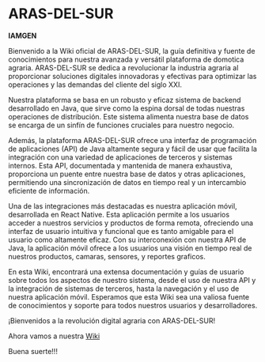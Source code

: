 # ARAS-DEL-SUR

************IAMGEN************

Bienvenido a la Wiki oficial de ARAS-DEL-SUR, la guía definitiva y fuente de conocimientos para nuestra avanzada y versátil plataforma de domotica agraria. ARAS-DEL-SUR se dedica a revolucionar la industria agraria al proporcionar soluciones digitales innovadoras y efectivas para optimizar las operaciones y las demandas del cliente del siglo XXI.


Nuestra plataforma se basa en un robusto y eficaz sistema de backend desarrollado en Java, que sirve como la espina dorsal de todas nuestras operaciones de distribución. Este sistema alimenta nuestra base de datos se encarga de un sinfín de funciones cruciales para nuestro negocio.

Además, la plataforma ARAS-DEL-SUR ofrece una interfaz de programación de aplicaciones (API) de Java altamente segura y fácil de usar que facilita la integración con una variedad de aplicaciones de terceros y sistemas internos. Esta API, documentada y mantenida de manera exhaustiva, proporciona un puente entre nuestra base de datos y otras aplicaciones, permitiendo una sincronización de datos en tiempo real y un intercambio eficiente de información.

Una de las integraciones más destacadas es nuestra aplicación móvil, desarrollada en React Native. Esta aplicación permite a los usuarios acceder a nuestros servicios y productos de forma remota, ofreciendo una interfaz de usuario intuitiva y funcional que es tanto amigable para el usuario como altamente eficaz. Con su interconexión con nuestra API de Java, la aplicación móvil ofrece a los usuarios una visión en tiempo real de nuestros productos, camaras, sensores, y reportes graficos.

En esta Wiki, encontrará una extensa documentación y guías de usuario sobre todos los aspectos de nuestro sistema, desde el uso de nuestra API y la integración de sistemas de terceros, hasta la navegación y el uso de nuestra aplicación móvil. Esperamos que esta Wiki sea una valiosa fuente de conocimientos y soporte para todos nuestros usuarios y desarrolladores.

¡Bienvenidos a la revolución digital agraria con ARAS-DEL-SUR!

Ahora vamos a nuestra [Wiki](https://github.com/ARAS-DEL-SUR/.github/wiki)

Buena suerte!!!

